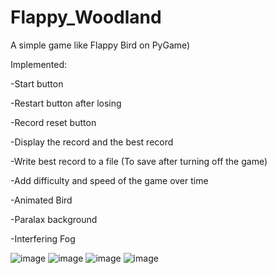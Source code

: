 # Flappy_Woodland
A simple game like Flappy Bird on PyGame)

Implemented: 

-Start button

-Restart button after losing

-Record reset button

-Display the record and the best record

-Write best record to a file (To save after turning off the game)

-Add difficulty and speed of the game over time

-Animated Bird

-Paralax background

-Interfering Fog

![image](https://github.com/Koyshem/Flappy_Woodland/assets/99501085/59943ff3-c149-4f89-bc31-d83e60d1ad44)
![image](https://github.com/Koyshem/Flappy_Woodland/assets/99501085/5c947c72-4d4a-4248-b585-c817828cec1e)
![image](https://github.com/Koyshem/Flappy_Woodland/assets/99501085/630fc974-be3a-45cd-89e8-a90f5261f9b4)
![image](https://github.com/Koyshem/Flappy_Woodland/assets/99501085/d776582f-5cbb-4116-8a0b-9a05979618dc)

